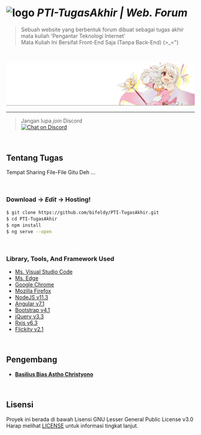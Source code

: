 # ![logo](src/favicon.ico) *PTI-TugasAkhir | Web. Forum*

> Sebuah website yang berbentuk forum dibuat sebagai tugas akhir mata kuliah 'Pengantar Teknologi Internet' <br />
> Mata Kuliah Ini Bersifat Front-End Saja (Tanpa Back-End) (>_<")

<br />

![](src/assets/img/banner-logo/banner-logo-atas.png)

----

> Jangan lupa *join* Discord <br />
[![Chat on Discord](https://discordapp.com/api/guilds/342220398022098944/widget.png "Chat on Discord")](https://discord.gg/xGWdExk)

<br />

## Tentang Tugas

Tempat Sharing File-File Gitu Deh ...

<br />

### Download -> *Edit* -> Hosting!

```sh
$ git clone https://github.com/bifeldy/PTI-TugasAkhir.git
$ cd PTI-TugasAkhir
$ npm install
$ ng serve --open
```

<br />

### Library, Tools, And Framework Used

* [Ms. Visual Studio Code](https://visualstudio.microsoft.com/downloads)
* [Ms. Edge](https://www.microsoft.com/en-us/download/details.aspx?id=48126)
* [Google Chrome](https://www.google.com/chrome)
* [Mozilla Firefox](https://www.mozilla.org/en-US/firefox/download)
* [NodeJS v11.3](https://nodejs.org/)
* [Angular v7.1](https://angular.io/guide/quickstart)
* [Bootstrap v4.1](https://getbootstrap.com/docs/4.1/getting-started/download)
* [jQuery v3.3](https://jquery.com/download)
* [Rxjs v6.3](https://rxjs-dev.firebaseapp.com/guide/installation)
* [Flickity v2.1](https://flickity.metafizzy.co)

<br />

## Pengembang

* [**Basilius Bias Astho Christyono**](https://www.FaceBook.com/Bifeldy)

<br />

## Lisensi

Proyek ini berada di bawah Lisensi GNU Lesser General Public License v3.0 <br />
Harap melihat [LICENSE](LICENSE) untuk informasi tingkat lanjut.